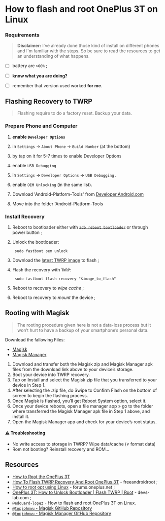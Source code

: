 # How to flash and root OnePlus 3T on Linux

### Requirements

> **Disclaimer:** I've already done those kind of install on different phones and I'm familiar with the steps. So be sure to read the resources to get an understanding of what happens.

* [ ] battery are `>60%` ;
* [ ] **know what you are doing?**
* [ ] remember that version used worked **for me**.


## Flashing Recovery to TWRP

> Flashing require to do a factory reset. Backup your data.

### Prepare Phone and Computer

1. **enable `Developer Options`**
  1. in `Settings` -> `About Phone` -> `Build Number` (at the bottom)
  1. by tap on it for 5-7 times to enable Developer Options
1. enable `USB Debugging`
  1. in `Settings` -> `Developer Options` -> `USB Debugging.`
1. enable `OEM Unlocking` (in the same list).

1. Download 'Android-Platform-Tools' from [Developer.Android.com](https://developer.android.com/studio/releases/platform-tools)
1. Move into the folder 'Android-Platform-Tools
        

### Install Recovery

1. Reboot to bootloader either with <s>`adb reboot bootloader`</s> or through power button ;
1. Unlock the bootloader:

        sudo fastboot oem unlock

1. Download the [latest TWRP image](https://dl.twrp.me/oneplus3t/) to flash ;

1. Flash the recovery with `TWRP`:

        sudo fastboot flash recovery "$image_to_flash"

1. Reboot to recovery to _wipe cache_ ;
1. Reboot to recovery to _mount_ the device ;

## Rooting with Magisk

> The rooting procedure given here is not a data-loss process but it won’t hurt to have a backup of your smartphone’s personal data.

Download the fallowing Files:

- [Magisk](https://github.com/topjohnwu/Magisk/releases/download/v16.0/Magisk-v16.0.zip) 
- [Magisk Manager](https://github.com/topjohnwu/MagiskManager/releases/download/v5.7.0/MagiskManager-v5.7.0.apk)


1.    Download and transfer both the Magisk zip and Magisk Manager apk files from the download link above to your device’s storage.
1.    Boot your device into TWRP recovery.
1.    Tap on Install and select the Magisk zip file that you transferred to your device in Step 1.
1.    After selecting the .zip file, do Swipe to Confirm Flash on the bottom of screen to begin the flashing process.
1.    Once Magisk is flashed, you’ll get Reboot System option, select it.
1.    Once your device reboots, open a file manager app » go to the folder where transferred the Magisk Manager apk file in Step     1 above, and install it.
1.    Open the Magisk Manager app and check for your device’s root status.


#### :warning: Troubleshooting

* No write access to storage in TWRP? Wipe data/cache (≠ format data)
* Rom not booting? Reinstall recovery and ROM…

## Resources

* [How to Root the OnePlus 3T](https://theunlockr.com/2017/01/20/root-oneplus-3t/)
* [How To Flash TWRP Recovery And Root OnePlus 3T](http://freeandroidroot.com/root-oneplus-3t/) - freeandroidroot ;
* [How to root opt using Linux](https://forums.oneplus.net/threads/how-to-root-opt-using-linux.417046/) - forums.oneplus.net ;
* [OnePlus 3T: How to Unlock Bootloader | Flash TWRP | Root](https://devs-lab.com/oneplus-3t-unlock-bootloader-twrp-root.html) - devs-lab.com ;
* [`@edouard-lopez`](https://gist.github.com/edouard-lopez/44d14602e9c30490513b9f5aa12300fb) - How to flash and root OnePlus 3T on Linux.
* [`@topjohnwu` - Magisk GitHub Repository](https://github.com/topjohnwu/Magisk/)
* [`@topjohnwu` - Magisk Manager GitHub Repository](https://github.com/topjohnwu/MagiskManager/)

